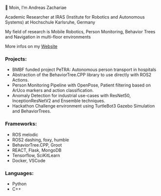 👋 Moin, I’m Andreas Zachariae

Academic Researcher at IRAS (Institute for Robotics and Autonomous Systems) at Hochschule Karlsruhe, Germany

My field of research is Mobile Robotics, Person Monitoring, Behavior Trees and Navigation in multi-floor environments

More infos on my [Website](https://andreaszachariae.github.io/)

### Projects:
- BMBF funded project PeTRA: Autonomous person transport in hospitals
- Abstraction of the BehaviorTree.CPP library to use directly with ROS2 Actions.
- Person Monitoring Pipeline with OpenPose, Patient filtering based on ArUco markers and action classification.
- Anomaly Detection for industrial use-cases with ResNet50, InceptionResNetV2 and Ensemble techniques.
- Hackathon Challenge environment using TurtleBot3 Gazebo Simulation and BehaviorTrees.

### Frameworks:
- ROS melodic
- ROS2 dashing, foxy, humble
- BehaviorTree.CPP, Groot
- REACT, Flask, MongoDB
- Tensorflow, SciKitLearn
- Docker, VSCode

### Languages:
- Python
- C++

